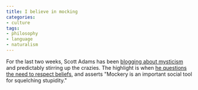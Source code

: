 ```yaml
---
title: I believe in mocking
categories:
- culture
tags:
- philosophy
- language
- naturalism
---
```


For the last two weeks, Scott Adams has been [blogging about mysticism][1] and predictably stirring up the crazies.  The highlight is when [he questions the need to respect beliefs][2], and asserts "Mockery is an important social tool for squelching stupidity."

   [1]: http://dilbertblog.typepad.com/the_dilbert_blog/2006/04/
   [2]: http://dilbertblog.typepad.com/the_dilbert_blog/2006/04/respecting_the_.html
